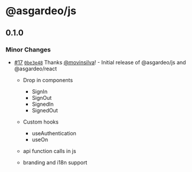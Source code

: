 # @asgardeo/js

## 0.1.0

### Minor Changes

- [#17](https://github.com/asgardeo/web-ui-sdks/pull/17)
  [`0be3e48`](https://github.com/asgardeo/web-ui-sdks/commit/0be3e48a2896e10eea2f4c74ccc24eb1ddab09bd) Thanks
  [@movinsilva](https://github.com/movinsilva)! - Initial release of @asgardeo/js and @asgardeo/react

  - Drop in components

    - SignIn
    - SignOut
    - SignedIn
    - SignedOut

  - Custom hooks

    - useAuthentication
    - useOn

  - api function calls in js
  - branding and i18n support
